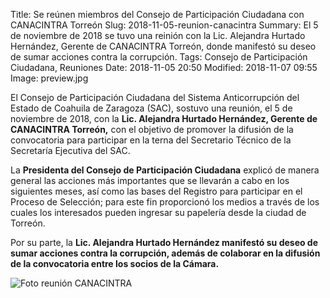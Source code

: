 Title: Se reúnen miembros del Consejo de Participación Ciudadana con CANACINTRA Torreón
Slug: 2018-11-05-reunion-canacintra
Summary: El 5 de noviembre de 2018 se tuvo una reinión con la Lic. Alejandra Hurtado Hernández, Gerente de CANACINTRA Torreón, donde manifestó su deseo de sumar acciones contra la corrupción.
Tags: Consejo de Participación Ciudadana, Reuniones
Date: 2018-11-05 20:50
Modified: 2018-11-07 09:55
Image: preview.jpg


El Consejo de Participación Ciudadana del Sistema Anticorrupción del Estado de Coahuila de Zaragoza (SAC), sostuvo una reunión, el 5 de noviembre de 2018, con la **Lic. Alejandra Hurtado Hernández, Gerente de CANACINTRA Torreón,** con el objetivo de promover la difusión de la convocatoria para participar en la terna del Secretario Técnico de la Secretaría Ejecutiva del SAC.

La **Presidenta del Consejo de Participación Ciudadana** explicó de manera general las acciones más importantes que se llevarán a cabo en los siguientes meses, así como las bases del Registro para participar en el Proceso de Selección; para este fin proporcionó los medios a través de los cuales los interesados pueden ingresar su papelería desde la ciudad de Torreón.

Por su parte, la **Lic. Alejandra Hurtado Hernández manifestó su deseo de sumar acciones contra la corrupción, además de colaborar en la difusión de la convocatoria entre los socios de la Cámara.**

<img class="img-fluid" src="foto-reunion-canacintra.jpg" alt="Foto reunión CANACINTRA">
